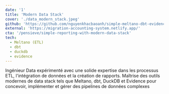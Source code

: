 ```yaml
---
date: '1'
title: 'Modern Data Stack'
cover: './data_modern_stack.jpeg'
github: 'https://github.com/nguyenkhacbaoanh/simple-meltano-dbt-evidence.git'
external: 'https://migration-accounting-system.netlify.app/'
cta: '/pensieve/simple-reporting-with-modern-data-stack'
tech:
  - Meltano (ETL)
  - dbt
  - duckdb
  - evidence
---
```


Ingénieur Data expérimenté avec une solide expertise dans les processus ETL, l'intégration de données et la création de rapports. Maîtrise des outils modernes de data stack tels que Meltano, dbt, DuckDB et Evidence pour concevoir, implémenter et gérer des pipelines de données complexes

